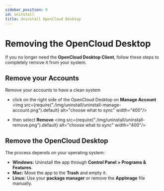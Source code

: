 ```yaml
---
sidebar_position: 9
id: uninstall
title: Uninstall OpenCloud Desktop
---
```


# Removing the OpenCloud Desktop

If you no longer need the **OpenCloud Desktop Client**, follow these steps to completely remove it from your system.

## Remove your Accounts
Remove your accounts to have a clean system

- click on the right side of the OpenCloud Desktop on  **Manage Account** 
<img src={require("./img/uninstall/uninstall-manage-account.png").default} alt="choose what to sync" width="400"/>

- then select **Remove**
<img src={require("./img/uninstall/uninstall-remove.png").default} alt="choose what to sync" width="400"/>

## Remove the OpenCloud Desktop
The process depends on your operating system:

- **Windows:** Uninstall the app through **Control Panel > Programs & Features**.  
- **Mac:** Move the app to the **Trash** and empty it.  
- **Linux:** Use your **package manager** or remove the **AppImage** file manually.

